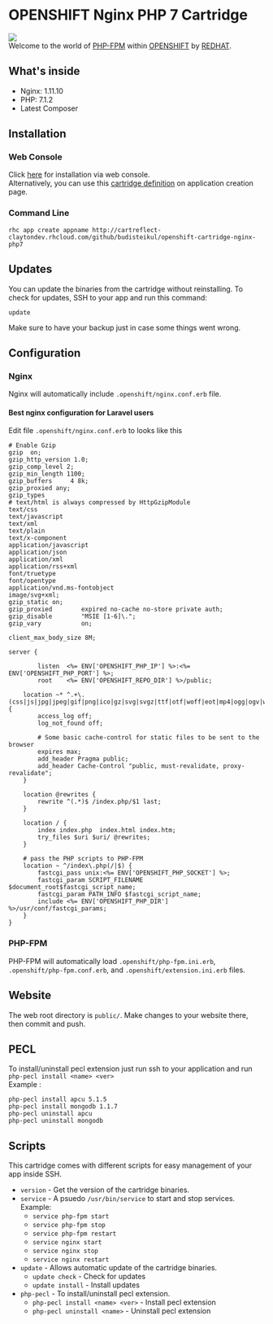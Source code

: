 # OPENSHIFT Nginx PHP 7 Cartridge
<img src="https://raw.githubusercontent.com/budisteikul/openshift-cartridge-nginx-php7/master/usr/openshift-redhat.jpg"><br />Welcome to the world of [PHP-FPM](http://php.net/manual/en/book.fpm.php) within [OPENSHIFT](https://www.openshift.com/) by [REDHAT](https://www.redhat.com/en).

## What's inside

* Nginx: 1.11.10
* PHP: 7.1.2
* Latest Composer

## Installation
### Web Console
Click [here](https://openshift.redhat.com/app/console/application_type/custom?unlock=true&application_type%5Bcartridges%5D=http%3A%2F%2Fcartreflect-claytondev.rhcloud.com%2Fgithub%2Fbudisteikul%2Fopenshift-cartridge-nginx-php7) for installation via web console. <br />
Alternatively, you can use this [cartridge definition](http://cartreflect-claytondev.rhcloud.com/github/budisteikul/openshift-cartridge-nginx-php7) on application creation page.

### Command Line
```
rhc app create appname http://cartreflect-claytondev.rhcloud.com/github/budisteikul/openshift-cartridge-nginx-php7
```
## Updates
You can update the binaries from the cartridge without reinstalling. To check for updates, SSH to your app and run this command:

```
update
```
Make sure to have your backup just in case some things went wrong.

## Configuration

### Nginx
Nginx will automatically include `.openshift/nginx.conf.erb` file.

#### Best nginx configuration for Laravel users
Edit file `.openshift/nginx.conf.erb` to looks like this
```
# Enable Gzip
gzip  on;
gzip_http_version 1.0;
gzip_comp_level 2;
gzip_min_length 1100;
gzip_buffers     4 8k;
gzip_proxied any;
gzip_types
# text/html is always compressed by HttpGzipModule
text/css
text/javascript
text/xml
text/plain
text/x-component
application/javascript
application/json
application/xml
application/rss+xml
font/truetype
font/opentype
application/vnd.ms-fontobject
image/svg+xml;
gzip_static on;
gzip_proxied        expired no-cache no-store private auth;
gzip_disable        "MSIE [1-6]\.";
gzip_vary           on;

client_max_body_size 8M;

server {

    	listen  <%= ENV['OPENSHIFT_PHP_IP'] %>:<%= ENV['OPENSHIFT_PHP_PORT'] %>;
    	root    <%= ENV['OPENSHIFT_REPO_DIR'] %>/public;
	
	location ~* ^.+\.(css|js|jpg|jpeg|gif|png|ico|gz|svg|svgz|ttf|otf|woff|eot|mp4|ogg|ogv|webm)$ {
		access_log off;
		log_not_found off;

		# Some basic cache-control for static files to be sent to the browser
		expires max;
		add_header Pragma public;
		add_header Cache-Control "public, must-revalidate, proxy-revalidate";
	}
	
	location @rewrites {
    	rewrite ^(.*)$ /index.php/$1 last;
    }
	
    location / {
    	index index.php  index.html index.htm;
		try_files $uri $uri/ @rewrites;
    }
	
	# pass the PHP scripts to PHP-FPM
	location ~ ^/index\.php(/|$) {
    	fastcgi_pass unix:<%= ENV['OPENSHIFT_PHP_SOCKET'] %>;
    	fastcgi_param SCRIPT_FILENAME $document_root$fastcgi_script_name;
    	fastcgi_param PATH_INFO $fastcgi_script_name;
    	include <%= ENV['OPENSHIFT_PHP_DIR'] %>/usr/conf/fastcgi_params;
	}
}

```

### PHP-FPM
PHP-FPM will automatically load `.openshift/php-fpm.ini.erb`, `.openshift/php-fpm.conf.erb`, and `.openshift/extension.ini.erb` files.

## Website
The web root directory is `public/`. Make changes to your website there, then commit and push.

## PECL
To install/uninstall pecl extension just run ssh to your application and run `php-pecl install <name> <ver>`
<br />
Example :
```
php-pecl install apcu 5.1.5
php-pecl install mongodb 1.1.7
php-pecl uninstall apcu
php-pecl uninstall mongodb
```

## Scripts
This cartridge comes with different scripts for easy management of your app inside SSH.

* `version` - Get the version of the cartridge binaries.
* `service` - A psuedo `/usr/bin/service` to start and stop services. Example:
    * `service php-fpm start`
	* `service php-fpm stop`
	* `service php-fpm restart`
	* `service nginx start`
    * `service nginx stop`
	* `service nginx restart`
* `update` - Allows automatic update of the cartridge binaries.
    * `update check` - Check for updates
    * `update install` - Install updates
* `php-pecl` - To install/uninstall pecl extension.
    * `php-pecl install <name> <ver>` - Install pecl extension
    * `php-pecl uninstall <name>` - Uninstall pecl extension
